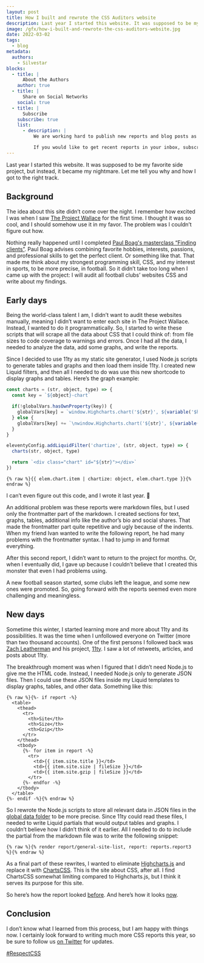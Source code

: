 ```yaml
---
layout: post
title: How I built and rewrote the CSS Auditors website
description: Last year I started this website. It was supposed to be my favorite side project, but instead, it became my nightmare. Let me tell you why and how I got to the right track.
image: /gfx/how-i-built-and-rewrote-the-css-auditors-website.jpg
date: 2022-03-02
tags:
  - blog
metadata:
  authors:
    - Silvestar
blocks:
  - title: |
      About the Authors
    author: true
  - title: |
      Share on Social Networks
    social: true
  - title: |
      Subscribe
    subscribe: true
    list:
      - description: |
          We are working hard to publish new reports and blog posts as soon as possible.

          If you would like to get recent reports in your inbox, subscribe here!
---
```


Last year I started this website. It was supposed to be my favorite side project, but instead, it became my nightmare. Let me tell you why and how I got to the right track.

## Background

The idea about this site didn’t come over the night. I remember how excited I was when I saw [The Project Wallace](https://www.projectwallace.com/) for the first time. I thought it was so cool, and I should somehow use it in my favor. The problem was I couldn’t figure out how.

Nothing really happened until I completed [Paul Boag's masterclass “Finding clients”](https://boagworld.com/products/finding-clients/). Paul Boag advises combining favorite hobbies, interests, passions, and professional skills to get the perfect client. Or something like that. That made me think about my strongest programming skill, CSS, and my interest in sports, to be more precise, in football. So it didn’t take too long when I came up with the project: I will audit all football clubs’ websites CSS and write about my findings.

## Early days

Being the world-class talent I am, I didn’t want to audit these websites manually, meaning I didn’t want to enter each site in The Project Wallace. Instead, I wanted to do it programmatically. So, I started to write these scripts that will scrape all the data about CSS that I could think of: from file sizes to code coverage to warnings and errors. Once I had all the data, I needed to analyze the data, add some graphs, and write the reports.

Since I decided to use 11ty as my static site generator, I used Node.js scripts to generate tables and graphs and then load them inside 11ty. I created new Liquid filters, and then all I needed to do was use this new shortcode to display graphs and tables. Here’s the graph example:

```javascript
const charts = (str, object, type) => {
  const key = `${object}-chart`

  if(!globalVars.hasOwnProperty(key)) {
    globalVars[key] = `window.Highcharts.chart('${str}', ${variable('$html' + str, object, type)});`
  } else {
    globalVars[key] += `\nwindow.Highcharts.chart('${str}', ${variable('$html' + str, object, type)});`
  }
}

eleventyConfig.addLiquidFilter('chartize', (str, object, type) => {
  charts(str, object, type)

  return `<div class="chart" id="${str}"></div>`
})
```

```liquid
{% raw %}{{ elem.chart.item | chartize: object, elem.chart.type }}{% endraw %}
```

I can’t even figure out this code, and I wrote it last year. 🤯

An additional problem was these reports were markdown files, but I used only the frontmatter part of the markdown. I created sections for text, graphs, tables, additional info like the author’s bio and social shares. That made the frontmatter part quite repetitive and ugly because of the indents. When my friend Ivan wanted to write the following report, he had many problems with the frontmatter syntax. I had to jump in and format everything.

After this second report, I didn’t want to return to the project for months. Or, when I eventually did, I gave up because I couldn’t believe that I created this monster that even I had problems using.

A new football season started, some clubs left the league, and some new ones were promoted. So, going forward with the reports seemed even more challenging and meaningless.

## New days

Sometime this winter, I started learning more and more about 11ty and its possibilities. It was the time when I unfollowed everyone on Twitter (more than two thousand accounts). One of the first persons I followed back was [Zach Leatherman](https://twitter.com/zachleat) and his project, [11ty](https://twitter.com/eleven_ty). I saw a lot of retweets, articles, and posts about 11ty.

The breakthrough moment was when I figured that I didn’t need Node.js to give me the HTML code. Instead, I needed Node.js only to generate JSON files. Then I could use these JSON files inside my Liquid templates to display graphs, tables, and other data. Something like this:

```liquid
{% raw %}{%- if report -%}
  <table>
    <thead>
      <tr>
        <th>Site</th>
        <th>Size</th>
        <th>Gzip</th>
      </tr>
    </thead>
    <tbody>
      {%- for item in report -%}
        <tr>
          <td>{{ item.site.title }}</td>
          <td>{{ item.site.size | fileSize }}</td>
          <td>{{ item.site.gzip | fileSize }}</td>
        </tr>
      {%- endfor -%}
    </tbody>
  </table>
{%- endif -%}{% endraw %}
```

So I rewrote the Node.js scripts to store all relevant data in JSON files in the [global data folder](https://www.11ty.dev/docs/data-global/) to be more precise. Since 11ty could read these files, I needed to write Liquid partials that would output tables and graphs. I couldn’t believe how I didn’t think of it earlier. All I needed to do to include the partial from the markdown file was to write the following snippet:

```liquid
{% raw %}{% render report/general-site-list, report: reports.report3 %}{% endraw %}
```

As a final part of these rewrites, I wanted to eliminate [Highcharts.js](https://www.highcharts.com/) and replace it with [ChartsCSS](https://chartscss.org/). This is the site about CSS, after all. I find ChartsCSS somewhat limiting compared to Highcharts.js, but I think it serves its purpose for this site.

So here’s how the report looked [before](https://web.archive.org/web/20210315134658/https://css-auditors.com/reports/bundesliga-2021-03/).
And here’s how it looks [now](/reports/bundesliga-2021-03/).

## Conclusion

I don’t know what I learned from this process, but I am happy with things now. I certainly look forward to writing much more CSS reports this year, so be sure to follow us [on Twitter](https://twitter.com/CSSAuditors) for updates.

[#RespectCSS](https://twitter.com/search?q=%23RespectCSS&src=typed_query)

